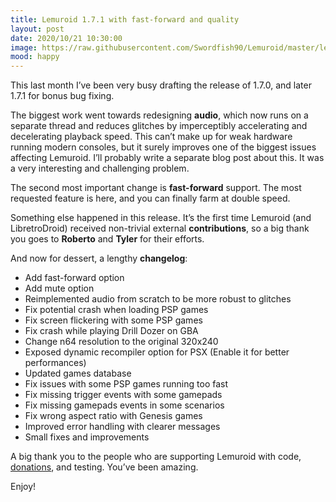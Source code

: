 ```yaml
---
title: Lemuroid 1.7.1 with fast-forward and quality
layout: post
date: 2020/10/21 10:30:00
image: https://raw.githubusercontent.com/Swordfish90/Lemuroid/master/lemuroid-app/icon/lemuroid_web.png
mood: happy
---
```


This last month I’ve been very busy drafting the release of 1.7.0, and later 1.7.1 for bonus bug fixing.

The biggest work went towards redesigning **audio**, which now runs on a separate thread and reduces glitches by imperceptibly accelerating and decelerating playback speed. This can’t make up for weak hardware running modern consoles, but it surely improves one of the biggest issues affecting Lemuroid. I’ll probably write a separate blog post about this. It was a very interesting and challenging problem.

The second most important change is **fast-forward** support. The most requested feature is here, and you can finally farm at double speed.

Something else happened in this release. It’s the first time Lemuroid (and LibretroDroid) received non-trivial external **contributions**, so a big thank you goes to **Roberto** and **Tyler** for their efforts.

And now for dessert, a lengthy **changelog**:

* Add fast-forward option
* Add mute option
* Reimplemented audio from scratch to be more robust to glitches
* Fix potential crash when loading PSP games
* Fix screen flickering with some PSP games
* Fix crash while playing Drill Dozer on GBA
* Change n64 resolution to the original 320x240
* Exposed dynamic recompiler option for PSX (Enable it for better performances)
* Updated games database
* Fix issues with some PSP games running too fast
* Fix missing trigger events with some gamepads
* Fix missing gamepads events in some scenarios
* Fix wrong aspect ratio with Genesis games
* Improved error handling with clearer messages
* Small fixes and improvements

A big thank you to the people who are supporting Lemuroid with code, [donations](https://swordfish90.github.io/donations), and testing. You’ve been amazing.

Enjoy!

